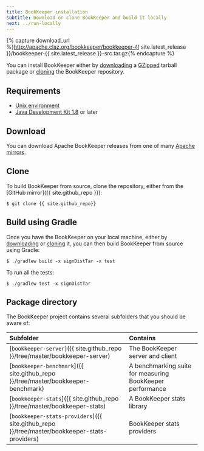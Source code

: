 ```yaml
---
title: BookKeeper installation
subtitle: Download or clone BookKeeper and build it locally
next: ../run-locally
---
```


{% capture download_url %}http://apache.claz.org/bookkeeper/bookkeeper-{{ site.latest_release }}/bookkeeper-{{ site.latest_release }}-src.tar.gz{% endcapture %}

You can install BookKeeper either by [downloading](#download) a [GZipped](http://www.gzip.org/) tarball package or [cloning](#clone) the BookKeeper repository.

## Requirements

* [Unix environment](https://www.opengroup.org/membership/forums/platform/unix)
* [Java Development Kit 1.8](http://www.oracle.com/technetwork/java/javase/downloads/index.html) or later

## Download

You can download Apache BookKeeper releases from one of many [Apache mirrors](https://dlcdn.apache.org/bookkeeper/).

## Clone

To build BookKeeper from source, clone the repository, either from the [GitHub mirror]({{ site.github_repo }}):

```shell
$ git clone {{ site.github_repo}}
```

## Build using Gradle

Once you have the BookKeeper on your local machine, either by [downloading](#download) or [cloning](#clone) it, you can then build BookKeeper from source using Gradle:

```shell
$ ./gradlew build -x signDistTar -x test
```

To run all the tests:

```shell
$ ./gradlew test -x signDistTar
```

## Package directory

The BookKeeper project contains several subfolders that you should be aware of:

Subfolder | Contains
:---------|:--------
[`bookkeeper-server`]({{ site.github_repo }}/tree/master/bookkeeper-server) | The BookKeeper server and client
[`bookkeeper-benchmark`]({{ site.github_repo }}/tree/master/bookkeeper-benchmark) | A benchmarking suite for measuring BookKeeper performance
[`bookkeeper-stats`]({{ site.github_repo }}/tree/master/bookkeeper-stats) | A BookKeeper stats library
[`bookkeeper-stats-providers`]({{ site.github_repo }}/tree/master/bookkeeper-stats-providers) | BookKeeper stats providers
